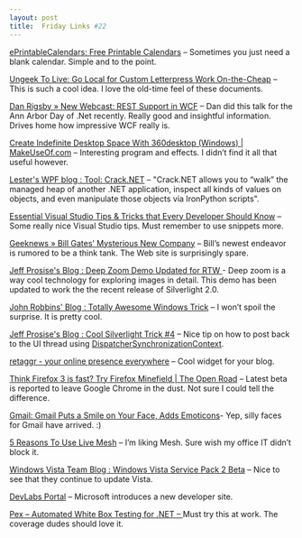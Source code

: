 ```yaml
---
layout: post
title:  Friday Links #22
---
```

[ePrintableCalendars: Free Printable Calendars](http://www.makeuseof.com/dir/eprintablecalendars-free-printable-calendars-charts-flash-cards-games/) – Sometimes you just need a blank calendar. Simple and to the point.

[Ungeek To Live: Go Local for Custom Letterpress Work On-the-Cheap](http://lifehacker.com/5065342/go-local-for-custom-letterpress-work-on+the+cheap) – This is such a cool idea. I love the old-time feel of these documents.

[Dan Rigsby » New Webcast: REST Support in WCF](http://www.danrigsby.com/blog/index.php/2008/09/25/new-webcast-rest-support-in-wcf/) – Dan did this talk for the Ann Arbor Day of .Net recently. Really good and insightful information. Drives home how impressive WCF really is.

[Create Indefinite Desktop Space With 360desktop (Windows) | MakeUseOf.com](http://www.makeuseof.com/tag/create-indefinite-desktop-space-with-360desktop-windows/) – Interesting program and effects. I didn’t find it all that useful however.

[Lester's WPF blog : Tool: Crack.NET](http://blogs.msdn.com/llobo/archive/2008/10/20/tool-crack-net.aspx) – "Crack.NET allows you to “walk” the managed heap of another .NET application, inspect all kinds of values on objects, and even manipulate those objects via IronPython scripts".

[Essential Visual Studio Tips & Tricks that Every Developer Should Know](http://weblogs.asp.net/stephenwalther/archive/2008/10/21/essential-visual-studio-tips-amp-tricks-that-every-developer-should-know.aspx) – Some really nice Visual Studio tips. Must remember to use snippets more.

[Geeknews » Bill Gates’ Mysterious New Company](http://www.geeknews.net/2008/10/23/bill-gates-mysterious-new-company) – Bill’s newest endeavor is rumored to be a think tank. The Web site is surprisingly spare.

[Jeff Prosise's Blog : Deep Zoom Demo Updated for RTW ](http://www.wintellect.com/CS/blogs/jprosise/archive/2008/10/23/deep-zoom-demo-updated-for-rtw.aspx) - Deep zoom is a way cool technology for exploring images in detail. This demo has been updated to work the the recent release of Silverlight 2.0.

[John Robbins' Blog : Totally Awesome Windows Trick](http://www.wintellect.com/CS/blogs/jrobbins/archive/2008/10/23/totally-awesome-windows-trick.aspx) – I won’t spoil the surprise. It is pretty cool.

[Jeff Prosise's Blog : Cool Silverlight Trick #4](http://www.wintellect.com/CS/blogs/jprosise/archive/2008/10/23/cool-silverlight-trick-4.aspx) – Nice tip on how to post back to the UI thread using [DispatcherSynchronizationContext](http://msdn.microsoft.com/en-us/library/system.windows.threading.dispatchersynchronizationcontext%28VS.95%29.aspx).

[retaggr - your online presence everywhere](http://www.retaggr.com/Home) – Cool widget for your blog.

[Think Firefox 3 is fast? Try Firefox Minefield | The Open Road](http://news.cnet.com/8301-13505_3-10073252-16.html?tag=bnpr) – Latest beta is reported to leave Google Chrome in the dust. Not sure I could tell the difference.

[Gmail: Gmail Puts a Smile on Your Face, Adds Emoticons](http://lifehacker.com/5068299/gmail-puts-a-smile-on-your-face-adds-emoticons)- Yep, silly faces for Gmail have arrived. :)

[5 Reasons To Use Live Mesh](http://www.jeffblankenburg.com/2008/10/5-reasons-to-use-live-mesh.aspx) – I’m liking Mesh. Sure wish my office IT didn’t block it.

[Windows Vista Team Blog : Windows Vista Service Pack 2 Beta](http://windowsvistablog.com/blogs/windowsvista/archive/2008/10/24/windows-vista-service-pack-2-beta.aspx) – Nice to see that they continue to update Vista.

[DevLabs Portal](http://msdn.microsoft.com/en-us/devlabs/default.aspx) – Microsoft introduces a new developer site.

[Pex – Automated White Box Testing for .NET – ](http://msdn.microsoft.com/en-us/devlabs/cc950525.aspx)Must try this at work. The coverage dudes should love it.

